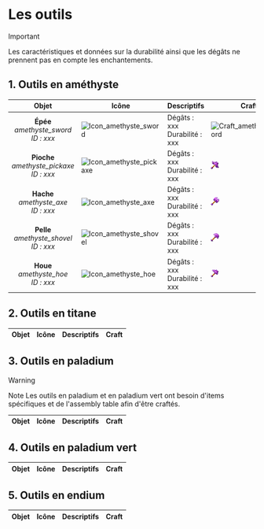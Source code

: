 # Les outils

> [!IMPORTANT]
> Les caractéristiques et données sur la durabilité ainsi que les dégâts ne prennent pas en compte les enchantements.


## 1. Outils en améthyste 

| Objet | Icône | Descriptifs | Craft |
|:-----:|-------|:------------|-------|
| **Épée** <br> *amethyste_sword* <br> *ID : xxx* | <img src="https://urlz.fr/r5se" alt="Icon_amethyste_sword">  | Dégâts : xxx <br> Durabilité : xxx | <img src="https://urlz.fr/r5sk" alt="Craft_amethyste_sword"> |
| **Pioche** <br> *amethyste_pickaxe* <br> *ID : xxx* | <img src="static/img/JkyugbOvgD.png" class="icon" alt="Icon_amethyste_pickaxe"> | Dégâts : xxx <br> Durabilité : xxx | <img src="static/img/items/amethyst_pickaxe.png" class="craft" alt="Craft_amethyste_pickaxe"> |
| **Hache** <br> *amethyste_axe* <br> *ID : xxx*    | <img src="static/img/JkyugbOvgD.png" class="icon" alt="Icon_amethyste_axe">    | Dégâts : xxx <br> Durabilité : xxx | <img src="static/img/items/amethyst_axe.png" class="craft" alt="Craft_amethyste_axe"> |
| **Pelle** <br> *amethyste_shovel* <br> *ID : xxx* | <img src="static/img/JkyugbOvgD.png" class="icon" alt="Icon_amethyste_shovel"> | Dégâts : xxx <br> Durabilité : xxx | <img src="static/img/items/amethyst_shovel.png" class="craft" alt="Craft_amethyste_shovel"> |
| **Houe** <br> *amethyste_hoe* <br> *ID : xxx*    | <img src="static/img/JkyugbOvgD.png" class="icon" alt="Icon_amethyste_hoe">    | Dégâts : xxx <br> Durabilité : xxx | <img src="static/img/items/amethyst_hoe.png" class="craft" alt="Craft_amethyste_hoe"> |

## 2. Outils en titane

| Objet | Icône | Descriptifs | Craft | 
|-------|-------|-------------|-------|

## 3. Outils en paladium 

> [!WARNING]
> Note 
> Les outils en paladium et en paladium vert ont besoin d'items spécifiques et de l'assembly table afin d'être craftés.

| Objet | Icône | Descriptifs | Craft | 
|-------|-------|-------------|-------|

## 4. Outils en paladium vert

| Objet | Icône | Descriptifs | Craft | 
|-------|-------|-------------|-------|

## 5. Outils en endium 

| Objet | Icône | Descriptifs | Craft | 
|-------|-------|-------------|-------|
